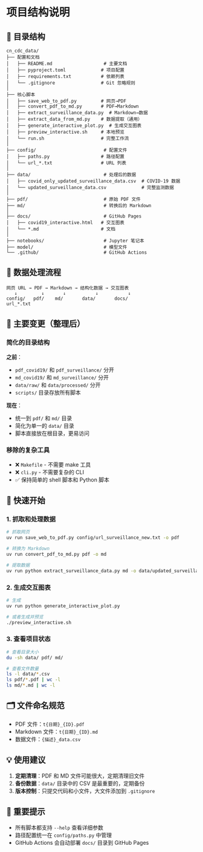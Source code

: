 # 项目结构说明

## 📂 目录结构

```
cn_cdc_data/
├── 配置和文档
│   ├── README.md                   # 主要文档
│   ├── pyproject.toml             # 项目配置
│   ├── requirements.txt           # 依赖列表
│   └── .gitignore                 # Git 忽略规则
│
├── 核心脚本
│   ├── save_web_to_pdf.py         # 网页→PDF
│   ├── convert_pdf_to_md.py       # PDF→Markdown
│   ├── extract_surveillance_data.py  # Markdown→数据
│   ├── extract_data_from_md.py    # 数据提取（通用）
│   ├── generate_interactive_plot.py  # 生成交互图表
│   ├── preview_interactive.sh     # 本地预览
│   └── run.sh                     # 完整工作流
│
├── config/                         # 配置文件
│   ├── paths.py                   # 路径配置
│   └── url_*.txt                  # URL 列表
│
├── data/                           # 处理后的数据
│   ├── covid_only_updated_surveillance_data.csv  # COVID-19 数据
│   └── updated_surveillance_data.csv             # 完整监测数据
│
├── pdf/                            # 原始 PDF 文件
├── md/                             # 转换后的 Markdown
│
├── docs/                           # GitHub Pages
│   ├── covid19_interactive.html   # 交互图表
│   └── *.md                       # 文档
│
├── notebooks/                      # Jupyter 笔记本
├── model/                          # 模型文件
└── .github/                        # GitHub Actions
```

## 🔄 数据处理流程

```
网页 URL → PDF → Markdown → 结构化数据 → 交互图表
   ↓         ↓       ↓           ↓           ↓
config/   pdf/    md/       data/       docs/
url_*.txt
```

## 🎯 主要变更（整理后）

### 简化的目录结构

**之前**：
- `pdf_covid19/` 和 `pdf_surveillance/` 分开
- `md_covid19/` 和 `md_surveillance/` 分开
- `data/raw/` 和 `data/processed/` 分开
- `scripts/` 目录存放所有脚本

**现在**：
- 统一到 `pdf/` 和 `md/` 目录
- 简化为单一的 `data/` 目录
- 脚本直接放在根目录，更易访问

### 移除的复杂工具

- ❌ `Makefile` - 不需要 make 工具
- ❌ `cli.py` - 不需要复杂的 CLI
- ✅ 保持简单的 shell 脚本和 Python 脚本

## 📝 快速开始

### 1. 抓取和处理数据

```bash
# 抓取网页
uv run save_web_to_pdf.py config/url_surveillance_new.txt -o pdf

# 转换为 Markdown
uv run convert_pdf_to_md.py pdf -o md

# 提取数据
uv run python extract_surveillance_data.py md -o data/updated_surveillance_data.csv
```

### 2. 生成交互图表

```bash
# 生成
uv run python generate_interactive_plot.py

# 或者生成并预览
./preview_interactive.sh
```

### 3. 查看项目状态

```bash
# 查看目录大小
du -sh data/ pdf/ md/

# 查看文件数量
ls -l data/*.csv
ls pdf/*.pdf | wc -l
ls md/*.md | wc -l
```

## 🗂️ 文件命名规范

- PDF 文件：`t{日期}_{ID}.pdf`
- Markdown 文件：`t{日期}_{ID}.md`
- 数据文件：`{描述}_data.csv`

## 💡 使用建议

1. **定期清理**：PDF 和 MD 文件可能很大，定期清理旧文件
2. **备份数据**：`data/` 目录中的 CSV 是最重要的，定期备份
3. **版本控制**：只提交代码和小文件，大文件添加到 `.gitignore`

## 📌 重要提示

- 所有脚本都支持 `--help` 查看详细参数
- 路径配置统一在 `config/paths.py` 中管理
- GitHub Actions 会自动部署 `docs/` 目录到 GitHub Pages

